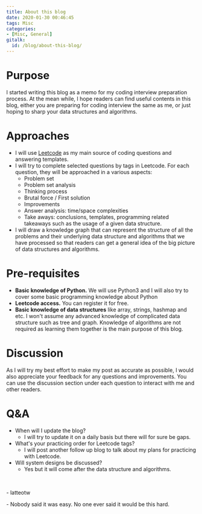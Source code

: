 ```yaml
---
title: About this blog
date: 2020-01-30 00:46:45
tags: Misc
categories:
- [Misc, General]
gitalk:
  id: /blog/about-this-blog/
---
```

# Purpose
I started writing this blog as a memo for my coding interview preparation process.
At the mean while, I hope readers can find useful contents in this blog, either
you are preparing for coding interview the same as me, or just hoping to sharp your
data structures and algorithms.

<!-- more -->

# Approaches
* I will use [Leetcode](https://leetcode.com/) as my main source of coding questions and answering templates.
* I will try to complete selected questions by tags in Leetcode. For each question,
they will be approached in a various aspects:
  * Problem set
  * Problem set analysis
  * Thinking process
  * Brutal force / First solution
  * Improvements
  * Answer analysis: time/space complexities
  * Take aways: conclusions, templates, programming related takeaways such as the
  usage of a given data structure.
* I will draw a knowledge graph that can represent the structure of all the
problems and their underlying data structure and algorithms that we have processed
so that readers can get a general idea of the big picture of data structures and algorithms.
# Pre-requisites
* **Basic knowledge of Python.** We will use Python3 and I will also try to cover some
basic programming knowledge about Python
* **Leetcode access.** You can register it for free.
* **Basic knowledge of data structures** like array, strings, hashmap and etc. I won't
assume any advanced knowledge of complicated data structure such as tree and graph.
Knowledge of algorithms are not required as learning them together is the main purpose
of this blog.

# Discussion
As I will try my best effort to make my post as accurate as possible, I would also
appreciate your feedback for any questions and improvements. You can use the discussion
section under each question to interact with me and other readers.

# Q&A
* When will I update the blog?
  * I will try to update it on a daily basis but there will for sure be gaps.
* What's your practicing order for Leetcode tags?
  * I will post another follow up blog to talk about my plans for practicing with
  Leetcode.
* Will system designs be discussed?
  * Yes but it will come after the data structure and algorithms.

</br>

\- latteotw

\- Nobody said it was easy. No one ever said it would be this hard.

